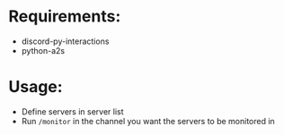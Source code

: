 # Requirements:
- discord-py-interactions
- python-a2s

# Usage:
- Define servers in server list
- Run `/monitor` in the channel you want the servers to be monitored in
